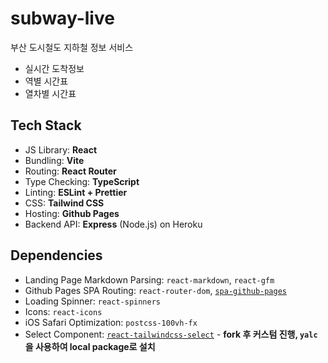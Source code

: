 # subway-live
부산 도시철도 지하철 정보 서비스
* 실시간 도착정보
* 역별 시간표
* 열차별 시간표

## Tech Stack
* JS Library: **React**
* Bundling: **Vite**
* Routing: **React Router**
* Type Checking: **TypeScript**
* Linting: **ESLint + Prettier**
* CSS: **Tailwind CSS**
* Hosting: **Github Pages**
* Backend API: **Express** (Node.js) on Heroku

## Dependencies
* Landing Page Markdown Parsing: `react-markdown`, `react-gfm`
* Github Pages SPA Routing: `react-router-dom`, [`spa-github-pages`](https://github.com/rafgraph/spa-github-pages)
* Loading Spinner: `react-spinners`
* Icons: `react-icons`
* iOS Safari Optimization: `postcss-100vh-fx`
* Select Component: [`react-tailwindcss-select`](https://github.com/leesj-dev/react-tailwindcss-select) - **fork 후 커스텀 진행, `yalc`을 사용하여 local package로 설치**